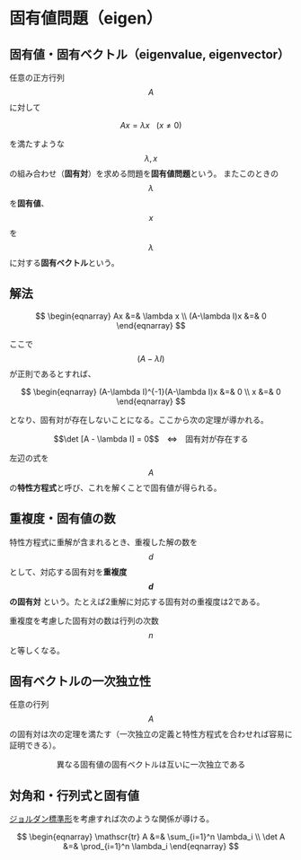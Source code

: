 # 固有値問題（eigen）

## 固有値・固有ベクトル（eigenvalue, eigenvector）

任意の正方行列 $$A$$ に対して

$$
Ax = \lambda x \ \ \ (x \neq 0)
$$

を満たすような $$\lambda, x$$ の組み合わせ（**固有対**）を求める問題を**固有値問題**という。
またこのときの $$\lambda$$ を**固有値**、$$x$$ を $$\lambda$$ に対する**固有ベクトル**という。

## 解法

$$
\begin{eqnarray}
Ax &=& \lambda x \\
(A-\lambda I)x &=& 0
\end{eqnarray}
$$

ここで $$(A-\lambda I)$$ が正則であるとすれば、

$$
\begin{eqnarray}
(A-\lambda I)^{-1}(A-\lambda I)x &=& 0 \\
x &=& 0
\end{eqnarray}
$$

となり、固有対が存在しないことになる。ここから次の定理が導かれる。

<center>
$$\det [A - \lambda I] = 0$$　⇔　固有対が存在する
</center>

左辺の式を $$A$$ の**特性方程式**と呼び、これを解くことで固有値が得られる。

## 重複度・固有値の数

特性方程式に重解が含まれるとき、重複した解の数を $$d$$ として、対応する固有対を**重複度 $$d$$ の固有対** という。たとえば2重解に対応する固有対の重複度は2である。

重複度を考慮した固有対の数は行列の次数 $$n$$ と等しくなる。

## 固有ベクトルの一次独立性

任意の行列 $$A$$ の固有対は次の定理を満たす（一次独立の定義と特性方程式を合わせれば容易に証明できる）。

<center>
異なる固有値の固有ベクトルは互いに一次独立である
</center>

## 対角和・行列式と固有値

[ジョルダン標準形](diagonalization.md)を考慮すれば次のような関係が導ける。

$$
\begin{eqnarray}
\mathscr{tr} A &=& \sum_{i=1}^n \lambda_i \\
\det A &=& \prod_{i=1}^n \lambda_i
\end{eqnarray}
$$
